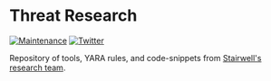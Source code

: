 # Threat Research

[![Maintenance](https://img.shields.io/badge/Maintained%3F-yes-green.svg)](https://GitHub.com/Naereen/StrapDown.js/graphs/commit-activity)
[![Twitter](https://badgen.net/badge/icon/twitter?icon=twitter&label)](https://twitter.com/InsideStairwell)



Repository of tools, YARA rules, and code-snippets from [Stairwell's research team](https://stairwell.com/resources/?_resource_types=threat-research).


